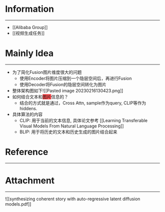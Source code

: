# Information
---
- [[Alibaba Group]]
- [[视频生成任务]]

# Mainly Idea
---
- 为了简化Fusion图片维度很大的问题
	- 使用Encoder将图片压缩到一个隐层空间后，再进行Fusion
	- 使用Decoder将Fusion的隐层空间转化为图片
- 整体架构图如下![[Pasted image 20230216130423.png]]
-  如何结合文本和<span style="background:#ff4d4f">图片</span>信息的？
	- 结合的方式就是通过，Cross Attn, sample作为query, CLIP等作为hiddens.
- 具体算法的内容
	- CLIP: 用于当前的文本信息, 具体论文参考 [[Learning Transferable Visual Models From Natural Language Processing]]
	- BLIP: 用于将历史的文本和历史生成的图片结合起来

# Reference
---


# Attachment
---
![[synthesizing coherent story with auto-regressive latent diffusion models.pdf]]